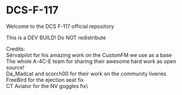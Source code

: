 # DCS-F-117

Welcome to the DCS F-117 official repository

This is a DEV BUILD! Do NOT redistribute


Credits:\
Sérvalpilot for his amazing work on the CustomFM we use as a base\
The whole A-4C-E team for sharing their awesome hard work as open source!\
Da_Madcat and scorch00 for their work on the community liveries\
FreeBird for the ejection seat fix\
CT Aviator for the NV goggles fix\